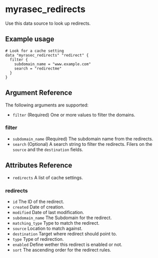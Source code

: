 # myrasec_redirects

Use this data source to look up redirects.

## Example usage

```hcl
# Look for a cache setting
data "myrasec_redirects" "redirect" {
  filter {
    subdomain_name = "www.example.com"
    search = "redirectme"
  }
}
```

## Argument Reference

The following arguments are supported:

* `filter` (Required) One or more values to filter the domains.

### filter
* `subdomain_name` (Required) The subdomain name from the redirects.
* `search` (Optional) A search string to filter the redirects. Filers on the `source` and the `destination` fields.

## Attributes Reference
* `redirects` A list of cache settings.

### redirects
* `id` The ID of the redirect.
* `created` Date of creation.
* `modified` Date of last modification.
* `subdomain_name` The Subdomain for the redirect.
* `matching_type` Type to match the redirect.
* `source` Location to match against.
* `destination` Target where redirect should point to.
* `type` Type of redirection.
* `enabled` Define wether this redirect is enabled or not.
* `sort` The ascending order for the redirect rules.